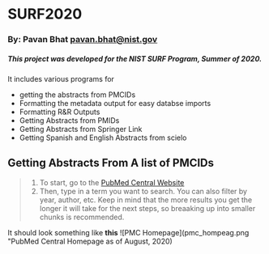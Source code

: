 # SURF2020
### By: Pavan Bhat <pavan.bhat@nist.gov>

##### This project was developed for the NIST SURF Program, Summer of 2020.
It includes various programs for 
- getting the abstracts from PMCIDs 
- Formatting the metadata output for easy databse imports
- Formatting R&R Outputs
- Getting Abstracts from PMIDs
- Getting Abstracts from Springer Link
- Getting Spanish and English Abstracts from scielo

## Getting Abstracts From A list of PMCIDs

> 1. To start, go to the [PubMed Central Website](https://www.ncbi.nlm.nih.gov/pmc/)
> 2. Then, type in a term you want to search. You can also filter by year, author, etc. Keep in mind that the more results you get the longer it will take for the next steps, so breaaking up into smaller chunks is recommended.

It should look something like **this**
![PMC Homepage](pmc_hompeag.png "PubMed Central Homepage as of August, 2020)
